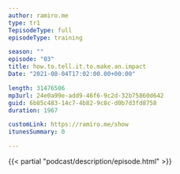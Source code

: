 ```yaml
---
author: ramiro.me
type: tr1
TepisodeType: full
episodeType: training

season: ""
episode: "03"
title: how.to.tell.it.to.make.an.impact
Date: "2021-08-04T17:02:00.00+00:00"

length: 31476506
mp3url: 24e0a99e-add9-46f6-9c2d-32b75860d642
guid: 6b85c483-14c7-4b82-9c8c-d0b7d3fd8758
duration: 1967

customLink: https://ramiro.me/show
itunesSummary: 0

---
```

{{< partial "podcast/description/episode.html" >}}
